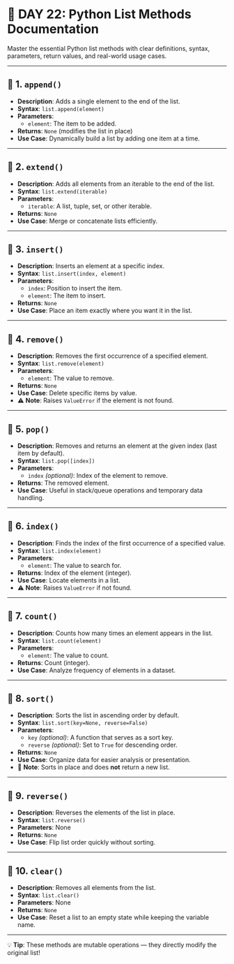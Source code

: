 # 📘 DAY 22: Python List Methods Documentation

Master the essential Python list methods with clear definitions, syntax, parameters, return values, and real-world usage cases.

---

## 🔹 1. `append()`

- **Description**: Adds a single element to the end of the list.
- **Syntax**: `list.append(element)`
- **Parameters**:
  - `element`: The item to be added.
- **Returns**: `None` (modifies the list in place)
- **Use Case**: Dynamically build a list by adding one item at a time.

---

## 🔹 2. `extend()`

- **Description**: Adds all elements from an iterable to the end of the list.
- **Syntax**: `list.extend(iterable)`
- **Parameters**:
  - `iterable`: A list, tuple, set, or other iterable.
- **Returns**: `None`
- **Use Case**: Merge or concatenate lists efficiently.

---

## 🔹 3. `insert()`

- **Description**: Inserts an element at a specific index.
- **Syntax**: `list.insert(index, element)`
- **Parameters**:
  - `index`: Position to insert the item.
  - `element`: The item to insert.
- **Returns**: `None`
- **Use Case**: Place an item exactly where you want it in the list.

---

## 🔹 4. `remove()`

- **Description**: Removes the first occurrence of a specified element.
- **Syntax**: `list.remove(element)`
- **Parameters**:
  - `element`: The value to remove.
- **Returns**: `None`
- **Use Case**: Delete specific items by value.
- ⚠️ **Note**: Raises `ValueError` if the element is not found.

---

## 🔹 5. `pop()`

- **Description**: Removes and returns an element at the given index (last item by default).
- **Syntax**: `list.pop([index])`
- **Parameters**:
  - `index` *(optional)*: Index of the element to remove.
- **Returns**: The removed element.
- **Use Case**: Useful in stack/queue operations and temporary data handling.

---

## 🔹 6. `index()`

- **Description**: Finds the index of the first occurrence of a specified value.
- **Syntax**: `list.index(element)`
- **Parameters**:
  - `element`: The value to search for.
- **Returns**: Index of the element (integer).
- **Use Case**: Locate elements in a list.
- ⚠️ **Note**: Raises `ValueError` if not found.

---

## 🔹 7. `count()`

- **Description**: Counts how many times an element appears in the list.
- **Syntax**: `list.count(element)`
- **Parameters**:
  - `element`: The value to count.
- **Returns**: Count (integer).
- **Use Case**: Analyze frequency of elements in a dataset.

---

## 🔹 8. `sort()`

- **Description**: Sorts the list in ascending order by default.
- **Syntax**: `list.sort(key=None, reverse=False)`
- **Parameters**:
  - `key` *(optional)*: A function that serves as a sort key.
  - `reverse` *(optional)*: Set to `True` for descending order.
- **Returns**: `None`
- **Use Case**: Organize data for easier analysis or presentation.
- 📝 **Note**: Sorts in place and does **not** return a new list.

---

## 🔹 9. `reverse()`

- **Description**: Reverses the elements of the list in place.
- **Syntax**: `list.reverse()`
- **Parameters**: None
- **Returns**: `None`
- **Use Case**: Flip list order quickly without sorting.

---

## 🔹 10. `clear()`

- **Description**: Removes all elements from the list.
- **Syntax**: `list.clear()`
- **Parameters**: None
- **Returns**: `None`
- **Use Case**: Reset a list to an empty state while keeping the variable name.

---

💡 **Tip**: These methods are mutable operations — they directly modify the original list!